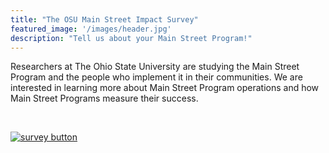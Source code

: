 ```yaml
---
title: "The OSU Main Street Impact Survey"
featured_image: '/images/header.jpg'
description: "Tell us about your Main Street Program!"
---
```


Researchers at The Ohio State University are studying the Main Street Program and the people who implement it in their communities. We are interested in learning more about Main Street Program operations and how Main Street Programs measure their success.

&nbsp;

[![survey button](https://mainstreetsurvey.netlify.com/images/button.png)](http://qualtrics.com/)
